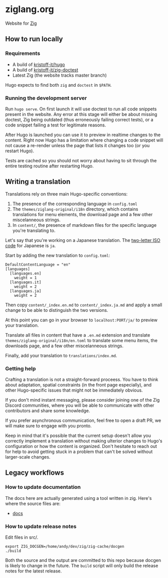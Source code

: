 # ziglang.org

Website for [Zig](https://github.com/ziglang/zig)


## How to run locally
### Requirements
- A build of [kristoff-it/hugo](https://github.com/kristoff-it/hugo)
- A build of [kristoff-it/zig-doctest](https://github.com/kristoff-it/zig-doctest)
- Latest Zig (the website tracks master branch)

Hugo expects to find both `zig` and `doctest` in `$PATH`.

### Running the development server
Run `hugo serve`. On first launch it will use doctest to run all code snippets present in the website. Any error at this stage will either be about missing doctest, Zig being outdated (thus erroneously failing correct tests), or a code snippet failing a test for legitimate reasons.

After Hugo is launched you can use it to preview in realtime changes to the content. Right now Hugo has a limitation where changing a code snippet will not cause a re-render unless the page that lists it changes too (or you restart Hugo).

Tests are cached so you should not worry about having to sit through the entire testing routine after restarting Hugo.

## Writing a translation
Translations rely on three main Hugo-specific conventions:

1. The presence of the corresponding language in `config.toml`
2. The `themes/ziglang-original/i18n` directory, which contains translations for menu elements, the download page and a few other miscelanneous strings.
3. In `content/`, the presence of markdown files for the specific language you're translating to.


Let's say that you're working on a Japanese translation.
The [two-letter ISO code](https://en.wikipedia.org/wiki/List_of_ISO_639-1_codes) for Japanese is `ja`.

Start by adding the new translation to `config.toml`:

```
DefaultContentLanguage = "en"
[languages]
  [languages.en]
    weight = 1
  [languages.it]
    weight = 2
  [languages.ja] 
    weight = 2
```

Then copy `content/_index.en.md` to `content/_index.ja.md` and apply a small change to be able to distinguish the two versions.

At this point you can go in your browser to `localhost:PORT/ja/` to preview your translation.

Translate all files in content that have a `.en.md` extension and translate `themes/ziglang-original/i18n/en.toml` to translate some menu items, the downloads page, and a few other miscelanneous strings.

Finally, add your translation to `translations/index.md`.

### Getting help
Crafting a translation is not a straight-forward proceess. You have to think about adaptation, spatial constraints (in the front page especially), and other Hugo-specific issues that might not be immediately obvious.

If you don't mind instant messaging, please consider joining one of the Zig Discord communities, where you will be able to communicate with other contributors and share some knowledge.

If you prefer asynchronous communication, feel free to open a draft PR, we will make sure to engage with you pronto.

Keep in mind that it's possible that the current setup doesn't allow you correctly implement a translation without making ulterior changes to Hugo's configuration or how the content is organized. Don't hesitate to reach out for help to avoid getting stuck in a problem that can't be solved without larger-scale changes.

## Legacy workflows 

### How to update documentation

The docs here are actually generated using a
tool written in zig. Here's where the source files are:
 * [docs](https://github.com/zig-lang/zig/blob/master/doc/langref.html.in)

### How to update release notes

Edit files in src/.

```
export ZIG_DOCGEN=/home/andy/dev/zig/zig-cache/docgen
./build
```

Both the source and the output are committed to this repo because docgen is
likely to change in the future. The `build` script will only build the
release notes for the latest release.

